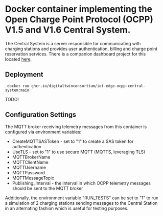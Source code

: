 # Docker container implementing the Open Charge Point Protocol (OCPP) V1.5 and V1.6 Central System.

The Central System is a server responsible for communicating with charging stations and provides user authentication, billing and charge point reservation services. There is a companion dashboard project for this located [here](https://github.com/barnstee/EVChargingDashboard).

## Deployment
`
docker run ghcr.io/digitaltwinconsortium/iot-edge-ocpp-central-system:main`

TODO!

## Configuration Settings
The MQTT broker receiving telemetry messages from this container is configured via environment variables:

* CreateMQTTSASToken - set to "1" to create a SAS token for authentication
* UseTLS - set to "1" to use secure MQTT (MQTTS, leveraging TLS)
* MQTTBrokerName
* MQTTClientName
* MQTTUsername
* MQTTPassword
* MQTTMessageTopic
* Publishing_Interval - the interval in which OCPP telemetry messages should be sent to the MQTT broker

Additionally, the environment variable "RUN_TESTS" can be set to "1" to run a simulation of 2 charging stations sending messages to the Central Station in an alternating fashion which is useful for testing purposes.
